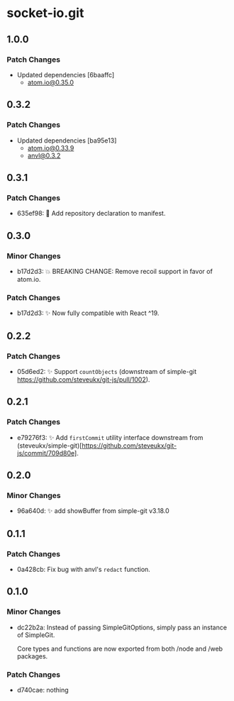 # socket-io.git

## 1.0.0

### Patch Changes

- Updated dependencies [6baaffc]
  - atom.io@0.35.0

## 0.3.2

### Patch Changes

- Updated dependencies [ba95e13]
  - atom.io@0.33.9
  - anvl@0.3.2

## 0.3.1

### Patch Changes

- 635ef98: 🔧 Add repository declaration to manifest.

## 0.3.0

### Minor Changes

- b17d2d3: 💥 BREAKING CHANGE: Remove recoil support in favor of atom.io.

### Patch Changes

- b17d2d3: ✨ Now fully compatible with React ^19.

## 0.2.2

### Patch Changes

- 05d6ed2: ✨ Support `countObjects` (downstream of simple-git https://github.com/steveukx/git-js/pull/1002).

## 0.2.1

### Patch Changes

- e79276f3: ✨ Add `firstCommit` utility interface downstream from (steveukx/simple-git)[https://github.com/steveukx/git-js/commit/709d80e].

## 0.2.0

### Minor Changes

- 96a640d: ✨ add showBuffer from simple-git v3.18.0

## 0.1.1

### Patch Changes

- 0a428cb: Fix bug with anvl's `redact` function.

## 0.1.0

### Minor Changes

- dc22b2a: Instead of passing SimpleGitOptions, simply pass an instance of SimpleGit.

  Core types and functions are now exported from both /node and /web packages.

### Patch Changes

- d740cae: nothing
